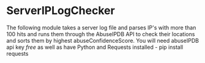 # ServerIPLogChecker
The following module takes a server log file and parses IP's with more than 100 hits and runs them through the AbuseIPDB API to check their locations and sorts them by highest abuseConfidenceScore. You will need abuseIPDB api key *free* as well as have Python and Requests installed - pip install requests
